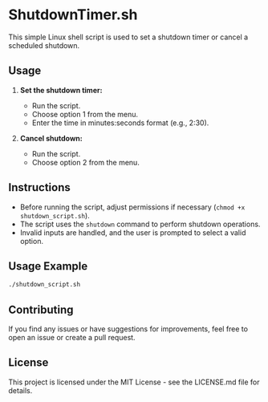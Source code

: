# ShutdownTimer.sh

This simple Linux shell script is used to set a shutdown timer or cancel a scheduled shutdown.

## Usage

1. **Set the shutdown timer:**
   - Run the script.
   - Choose option 1 from the menu.
   - Enter the time in minutes:seconds format (e.g., 2:30).

2. **Cancel shutdown:**
   - Run the script.
   - Choose option 2 from the menu.

## Instructions

- Before running the script, adjust permissions if necessary (`chmod +x shutdown_script.sh`).
- The script uses the `shutdown` command to perform shutdown operations.
- Invalid inputs are handled, and the user is prompted to select a valid option.

## Usage Example

```bash
./shutdown_script.sh

```

## Contributing

If you find any issues or have suggestions for improvements, feel free to open an issue or create a pull request.

## License

This project is licensed under the MIT License - see the LICENSE.md file for details.
